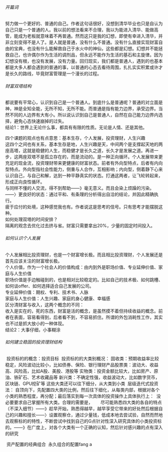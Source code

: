 ###### 开篇词

​		努力做一个更好的、普通的自己。作者这句话很好，没想到清华毕业也只是自认为自己只是一个普通的人。我以前的想法看来不合理，我以为能进入清华、能做高管，能成为老板就意味着不再普通。然而这只是我的幻想，即使有幸进入清华，并非立刻变得不是人了。是人就是普通，没有什么不普通。没有什么直接实现财富自由的宝典，也没有什么能解救自己于水火中的神仙，这些都是幻想。幻想并不能拯救自己，也许偶尔作为生活的调剂品，但永远不能作为生活的基石和主旋律。因为幻想没有根，也没有发展，没有力量。回归现实，我们都是普通人，遇到的也基本都是大多人都会遇到的普通的事，以普通的心态去看待周围，扎扎实实积累或许才是长久的路线，毕竟财富管理是一个漫长的过程。

###### 财富双塔结构

​		都说要有平常心，认识到自己是一个普通人。到底什么是普通呢？普通的对立面是神，神是全知全能，无所不知，无所不能。而普通是指有能力边界，承受边界。当然不同的人边界有大有小。所以说认识到自己是普通人，自然在自己能力边界内选择，避免心态快速崩掉的过失。</br>
​		结论1：世界上无论什么事，都具有有限的性质。无论是人情、还是其他。

​		四个课题的观点也有点意思：基本生存，个人发展，投资理财，人生兴趣</br>
​		这四个之间也有关系，基本生存是地，人生兴趣是天，中间两个是支撑起天地的两座高塔，这就是稳健的人生，而稳健才是长久之道，长久才是发展之道。再进一步，这两座双塔不是孤立存在的，而是流动的。是一种正向循环。个人发展带来更充足的现金流，投资理财带来更健康的财富状态。前者有外向型特点，后者有内向型特点。外向型指社会性能力，侧重与人合作，互相影响；内向型，侧着静下心来认识自己，与自己和解，达到一种平静真实的状态。打通这两者，让飞轮转起来，形成正向良性循环。</br>
​		与同样不懂的人交流，得不到帮助——》毫无意义。而且会染上烦躁的污染。——〉更良好的状态：通过平和、有条理的分析得出自洽的结论，并因此精确执行。</br>
​		疲于应付的处境，这种感觉我也有。作者说这是思考的信号。只有思考才能摆脱这种。</br>
​		如何处理双塔的时间安排？</br>
​				隔离的观念去优化过去挤与省。财富只需要拿出20%，少量的固定时间投入。</br>

###### 如何认识个人发展

​		个人发展相比投资理财，也是一个财富增长极。而且相比投资理财，个人发展还是首先应该关注的财富增长极。</br>
​		个人价值，作为一个社会人的价值构成：由内到外是职场价值、专业延伸价值、家庭与人生价值</br>
​				职场价值是手边触碰到的，也是相对比较稳定的。比如自己的技术极、如何跳槽、如何谈offer、如何选择适合自己发展的公司。</br>
​				专业延伸价值：期权、专利、技术书、人脉</br>
​				家庭与人生价值：人生兴趣、家庭的身心健康、幸福感</br>
​		区分清财富与收入，这两个概念的不同：</br>
​				收入是实在的，死的东西，财富是活的概念，是虽然摸不着但持续收益的概念。前者在表面，容易看得到，后者看不到，不容易抓住。所谓的外包消耗性工作，其实也不过是抓大放小的一种体现。</br>
​				结论2：大事仔细，小事糊涂</br>

###### 如何建立稳固的投资理财结构

​		投资标的的概念：投资目标
​		投资标的的大类别概况：
​				固收类：预期收益率比较稳定，风险波动比较小，比如债券、保险、银行理财产品
​				股票类：波动大、收益高、风险高，比如A股、美股、港股等
​				实物类：投资金额比较大，比如房产、原油、铁矿石、艺术收藏品等
​				新兴类：不确定性强，收益波动大，比如数字货币，区块链、GPU挖矿等
​		这些大类还可以往下细分，从大类到小类
​		层级迭代式投资法：
​				自顶向下，先配置四大类的比例，然后往下细化，从每类内部，根据对各个小类的熟悉程度，再分配；最后落实到每一次具体的投资操作上
​		具体执行上：
​		没必要要求自己掌握所有大类。合理的需要是，
​				&ensp;&ensp;&ensp;尽可能熟悉四大类的各自的特点（不深入细节）——》趁早开始，熟悉得越早，越早享受它带来的好处
​					  然后根据自己的兴趣和擅长——〉设置观察仓，通过少量钱，低成本地去尝试验，自然而然地去观察标的的特性，不断尝试中找到自己的G点
​					  针对性深入研究具体的小类投资标的。——》在广度上，对各个大类有一个正确的认知，然后针对感兴趣的点有深入的研究

​		资产配置的经典组合
​				永久组合的配置fang a		